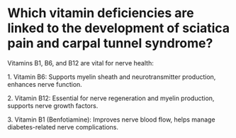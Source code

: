 # Which vitamin deficiencies are linked to the development of sciatica pain and carpal tunnel syndrome?

Vitamins B1, B6, and B12 are vital for nerve health:

1\. Vitamin B6: Supports myelin sheath and neurotransmitter production, enhances nerve function.

2\. Vitamin B12: Essential for nerve regeneration and myelin production, supports nerve growth factors.

3\. Vitamin B1 (Benfotiamine): Improves nerve blood flow, helps manage diabetes-related nerve complications.